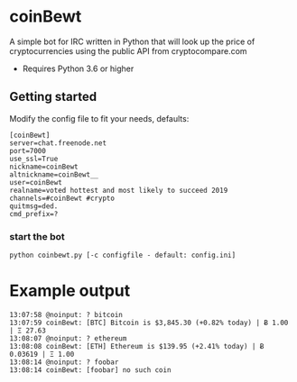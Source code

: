 # coinBewt
A simple bot for IRC written in Python that will look up the price of cryptocurrencies
using the public API from cryptocompare.com

* Requires Python 3.6 or higher

## Getting started
Modify the config file to fit your needs, defaults:
```
[coinBewt]
server=chat.freenode.net
port=7000
use_ssl=True
nickname=coinBewt
altnickname=coinBewt__
user=coinBewt
realname=voted hottest and most likely to succeed 2019
channels=#coinBewt #crypto
quitmsg=ded.
cmd_prefix=?
```

### start the bot
```
python coinbewt.py [-c configfile - default: config.ini]
```

# Example output
```
13:07:58 @noinput: ? bitcoin
13:07:59 coinBewt: [BTC] Bitcoin is $3,845.30 (+0.82% today) | Ƀ 1.00 | Ξ 27.63
13:08:07 @noinput: ? ethereum
13:08:08 coinBewt: [ETH] Ethereum is $139.95 (+2.41% today) | Ƀ 0.03619 | Ξ 1.00
13:08:14 @noinput: ? foobar
13:08:14 coinBewt: [foobar] no such coin
```
